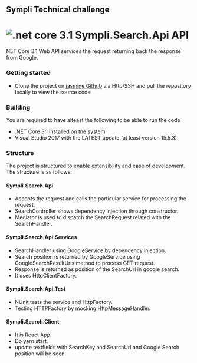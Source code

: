 ## Sympli Technical challenge

# ![.net core 3.1](http://csharpcorner.mindcrackerinc.netdna-cdn.com/UploadFile/MinorCatImages/062632AM.png.ashx?width=64&height=64) Sympli.Search.Api API

NET Core 3.1 Web API services the request returning back the response from Google.

### Getting started

- Clone the project on [jasmine Github](https://github.com/Jasyyie/sympli.search.api) via Http/SSH and pull the repository locally to view the source code

### Building

You are required to have alteast the following to be able to run the code

- .NET Core 3.1 installed on the system
- Visual Studio 2017 with the LATEST update (at least version 15.5.3)

### Structure

The project is structured to enable extensibility and ease of development. The structure is as follows:

#### Sympli.Search.Api

- Accepts the request and calls the particular service for processing the request.
- SearchController shows dependency injection through constructor.
- Mediator is used to dispatch the SearchRequest related with the SearchHandler.

#### Sympli.Search.Api.Services

- SearchHandler using GoogleService by dependency injection.
- Search position is returned by GoogleService using GoogleSearchResultUrls method to process GET request.
- Response is returned as position of the SearchUrl in google search.
- It uses HttpClientFactory.

#### Sympli.Search.Api.Test

- NUnit tests the service and HttpFactory.
- Testing HTTPFactory by mocking HttpMessageHandler.

#### Sympli.Search.Client

- It is React App.
- Do yarn start.
- update textfields with SearchKey and SearchUrl and Google Search position will be seen.
